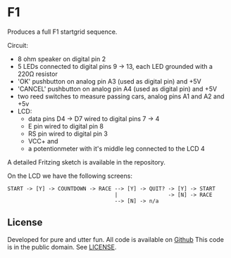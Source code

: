 # F1

Produces a full F1 startgrid sequence.

Circuit:

- 8 ohm speaker on digital pin 2
- 5 LEDs connected to digital pins 9 -> 13,
  each LED grounded with a 220Ω resistor
- 'OK' pushbutton on analog pin A3 (used as digital pin) and +5V
- 'CANCEL' pushbutton on analog pin A4 (used as digital pin) and +5V
- two reed switches to measure passing cars, analog pins A1 and A2 and +5v
- LCD:
   - data pins D4 -> D7 wired to digital pins 7 -> 4
   - E pin wired to digital pin 8
   - RS pin wired to digital pin 3
   - VCC+ and
   - a potentionmeter with it's middle leg connected to the LCD 4

A detailed Fritzing sketch is available in the repository.

On the LCD we have the following screens:

```
START -> [Y] -> COUNTDOWN -> RACE --> [Y] -> QUIT? -> [Y] -> START
                                  |                -> [N] -> RACE
                                  --> [N] -> n/a
```

## License

Developed for pure and utter fun. All code is available on [Github](https://github.com/jeroenbourgois/f1)
This code is in the public domain. See [LICENSE](LICENSE).
